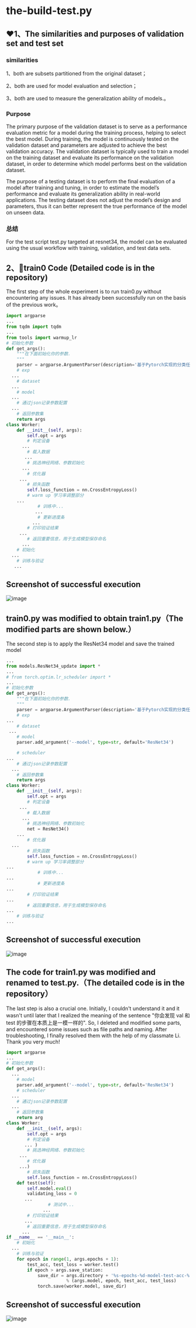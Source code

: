 # the-build-test.py
## ❤1、The similarities and purposes of validation set and test set
### similarities
1、both are subsets partitioned from the original dataset； 

2、both are used for model evaluation and selection；

3、both are used to measure the generalization ability of models.。

### Purpose
The primary purpose of the validation dataset is to serve as a performance evaluation metric for a model during the training process, helping to select the best model. During training, the model is continuously tested on the validation dataset and parameters are adjusted to achieve the best validation accuracy.
The validation dataset is typically used to train a model on the training dataset and evaluate its performance on the validation dataset, in order to determine which model performs best on the validation dataset.

The purpose of a testing dataset is to perform the final evaluation of a model after training and tuning, in order to estimate the model’s performance and evaluate its generalization ability in real-world applications.
The testing dataset does not adjust the model’s design and parameters, thus it can better represent the true performance of the model on unseen data.

### 总结
For the test script test.py targeted at resnet34, the model can be evaluated using the usual workflow with training, validation, and test data sets.

## 2、🧡train0 Code (Detailed code is in the repository)

The first step of the whole experiment is to run train0.py without encountering any issues. It has already been successfully run on the basis of the previous work。
``` python 
import argparse
...
from tqdm import tqdm
...
from tools import warmup_lr
# 初始化参数
def get_args():
    """在下面初始化你的参数.
    """
    parser = argparse.ArgumentParser(description='基于Pytorch实现的分类任务')
    # exp
  ...
    # dataset
  ...
    # model
  ...
    # 通过json记录参数配置
  ...
    # 返回参数集
    return args
class Worker:
    def __init__(self, args):
        self.opt = args
        # 判定设备
      ...
        # 载入数据
       ...
        # 挑选神经网络、参数初始化
      ...
        # 优化器
     ...
        # 损失函数
        self.loss_function = nn.CrossEntropyLoss()
        # warm up 学习率调整部分
    ...
            # 训练中...
           ...
            # 更新进度条
          ...
        # 打印验证结果
     ...
        # 返回重要信息，用于生成模型保存命名
      ...
    # 初始化
  ...
    # 训练与验证
   ...
```
## Screenshot of successful execution
![image](https://github.com/4521junjie/the-build-test.py/assets/119326710/f145cba5-fa7f-47c9-8b06-0b7d3d46bec6)


## train0.py was modified to obtain train1.py（The modified parts are shown below.）
The second step is to apply the ResNet34 model and save the trained model
```python
...
from models.ResNet34_update import *
...
# from torch.optim.lr_scheduler import *
...
# 初始化参数
def get_args():
    """在下面初始化你的参数.
    """
    parser = argparse.ArgumentParser(description='基于Pytorch实现的分类任务')
    # exp
...
    # dataset
 ...
    # model
    parser.add_argument('--model', type=str, default='ResNet34')

    # scheduler
...
    # 通过json记录参数配置
  ...
    # 返回参数集
    return args
class Worker:
    def __init__(self, args):
        self.opt = args
        # 判定设备
     ...
        # 载入数据
      ...
        # 挑选神经网络、参数初始化
        net = ResNet34()
    ...
        # 优化器
  ...
        # 损失函数
        self.loss_function = nn.CrossEntropyLoss()
        # warm up 学习率调整部分
...
            # 训练中...
...
            # 更新进度条
...
        # 打印验证结果
...
        # 返回重要信息，用于生成模型保存命名
...
    # 训练与验证
...
```
## Screenshot of successful execution
![image](https://github.com/4521junjie/the-build-test.py/assets/119326710/5c7672fb-2baa-4521-b36e-9796a7656f21)

## The code for train1.py was modified and renamed to test.py.（The detailed code is in the repository）
The last step is also a crucial one. Initially, I couldn't understand it and it wasn't until later that I realized the meaning of the sentence "你会发现 val 和 test 的步骤在本质上是一模一样的". So, I deleted and modified some parts, and encountered some issues such as file paths and naming. After troubleshooting, I finally resolved them with the help of my classmate Li. Thank you very much!

```python
import argparse
...
# 初始化参数
def get_args():
  ...
    # model
    parser.add_argument('--model', type=str, default='ResNet34')
    # scheduler
  ...
    # 通过json记录参数配置
  ...
    # 返回参数集
    return arg
class Worker:
    def __init__(self, args):
        self.opt = args
        # 判定设备
       ... )
        # 挑选神经网络、参数初始化
     ...
        # 优化器
     ...)
        # 损失函数
        self.loss_function = nn.CrossEntropyLoss()
    def test(self):
        self.model.eval()
        validating_loss = 0
       ...
                # 测试中...
              ...
        # 打印验证结果
       ...
        # 返回重要信息，用于生成模型保存命名
      ...
if __name__ == '__main__':
    # 初始化
  ...
    # 训练与验证
    for epoch in range(1, args.epochs + 1):
        test_acc, test_loss = worker.test()
        if epoch > args.save_station:
            save_dir = args.directory + '%s-epochs-%d-model-test-acc-%.3f-loss-%.6f.pt' \
                       % (args.model, epoch, test_acc, test_loss)
            torch.save(worker.model, save_dir)
```
## Screenshot of successful execution
![image](https://github.com/4521junjie/the-build-test.py/assets/119326710/a677dfe7-424c-4261-b8ed-04be63aa3eca)






























